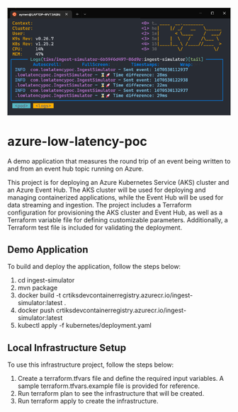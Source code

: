 
![screen](screen.png)

# azure-low-latency-poc
A demo application that measures the round trip of an event being written to and from an event hub topic running on Azure. 

This project is for deploying an Azure Kubernetes Service (AKS) cluster and an Azure Event Hub. The AKS cluster will be used for deploying and managing containerized applications, while the Event Hub will be used for data streaming and ingestion. The project includes a Terraform configuration for provisioning the AKS cluster and Event Hub, as well as a Terraform variable file for defining customizable parameters. Additionally, a Terraform test file is included for validating the deployment. 

## Demo Application
To build and deploy the application, follow the steps below:
1. cd ingest-simulator
2. mvn package
3. docker build -t crtiksdevcontainerregistry.azurecr.io/ingest-simulator:latest .
4. docker push crtiksdevcontainerregistry.azurecr.io/ingest-simulator:latest
5. kubectl apply -f kubernetes/deployment.yaml

## Local Infrastructure Setup
To use this infrastructure project, follow the steps below:

1. Create a terraform.tfvars file and define the required input variables. A sample terraform.tfvars.example file is provided for reference.
2. Run terraform plan to see the infrastructure that will be created.
3. Run terraform apply to create the infrastructure.